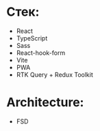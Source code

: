 # Стек:
- React	
- TypeScript
- Sass
- React-hook-form
- Vite
- PWA
- RTK Query + Redux Toolkit
# Architecture:
-  FSD
